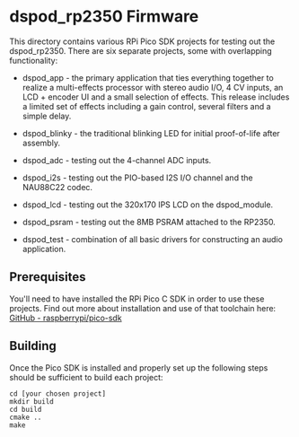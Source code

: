 # dspod_rp2350 Firmware

This directory contains various RPi Pico SDK projects for testing out the dspod_rp2350. There are six separate projects, some with overlapping functionality:

- dspod_app - the primary application that ties everything together to realize a multi-effects processor with stereo audio I/O, 4 CV inputs, an LCD + encoder UI and a small selection of effects. This release includes a limited set of effects including a gain control, several filters and a simple delay.

- dspod_blinky - the traditional blinking LED for initial proof-of-life after assembly.

- dspod_adc - testing out the 4-channel ADC inputs.

- dspod_i2s - testing out the PIO-based I2S I/O channel and the NAU88C22 codec.

- dspod_lcd - testing out the 320x170  IPS LCD on the dspod_module.

- dspod_psram - testing out the 8MB PSRAM attached to the RP2350.

- dspod_test - combination of all basic drivers for constructing an audio application.

## Prerequisites

You'll need to have installed the RPi Pico C SDK in order to use these projects. Find out more about installation and use of that toolchain here: [GitHub - raspberrypi/pico-sdk](https://github.com/raspberrypi/pico-sdk)

## Building

Once the Pico SDK is installed and properly set up the following steps should be sufficient to build each project:

```
cd [your chosen project]
mkdir build
cd build
cmake ..
make
```
